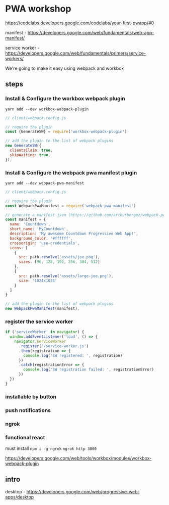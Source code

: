 # PWA workshop

https://codelabs.developers.google.com/codelabs/your-first-pwapp/#0

manifest - https://developers.google.com/web/fundamentals/web-app-manifest/

service worker - https://developers.google.com/web/fundamentals/primers/service-workers/

We're going to make it easy using webpack and workbox

## steps

### Install & Configure the workbox webpack plugin

`yarn add --dev workbox-webpack-plugin`

```js
// client/webpack.config.js

// require the plugin
const {GenerateSW} = require('workbox-webpack-plugin')

// add the plugin to the list of webpack plugins
new GenerateSW({
  clientsClaim: true,
  skipWaiting: true,
}),
```

### Install & Configure the webpack pwa manifest plugin

`yarn add --dev webpack-pwa-manifest`

```js
// client/webpack.config.js

// require the plugin
const WebpackPwaManifest = require('webpack-pwa-manifest')

// generate a manifest json (https://github.com/arthurbergmz/webpack-pwa-manifest)
const manifest = {
  name: 'Countdown',
  short_name: 'MyCountdown',
  description: 'My awesome Countdown Progressive Web App!',
  background_color: '#ffffff',
  crossorigin: 'use-credentials',
  icons: [
    {
      src: path.resolve('assets/joe.png'),
      sizes: [96, 128, 192, 256, 384, 512]
    },
    {
      src: path.resolve('assets/large-joe.png'),
      size: '1024x1024'
    }
  ]
}

// add the plugin to the list of webpack plugins
new WebpackPwaManifest(manifest),
```

### register the service worker

```js
if ('serviceWorker' in navigator) {
  window.addEventListener('load', () => {
    navigator.serviceWorker
      .register('/service-worker.js')
      .then(registration => {
        console.log('SW registered: ', registration)
      })
      .catch(registrationError => {
        console.log('SW registration failed: ', registrationError)
      })
  })
}
```

### installable by button

### push notifications

### ngrok

### functional react

must install `npm i -g ngrok`
`ngrok http 3000`

https://developers.google.com/web/tools/workbox/modules/workbox-webpack-plugin

## intro

desktop - https://developers.google.com/web/progressive-web-apps/desktop
